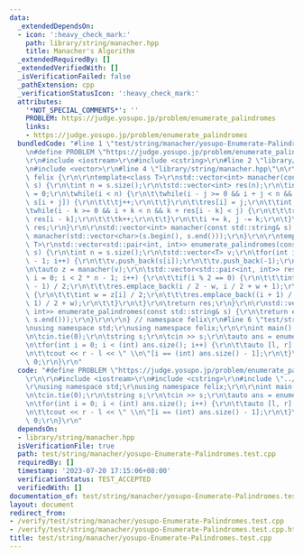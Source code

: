 ```yaml
---
data:
  _extendedDependsOn:
  - icon: ':heavy_check_mark:'
    path: library/string/manacher.hpp
    title: Manacher's Algorithm
  _extendedRequiredBy: []
  _extendedVerifiedWith: []
  _isVerificationFailed: false
  _pathExtension: cpp
  _verificationStatusIcon: ':heavy_check_mark:'
  attributes:
    '*NOT_SPECIAL_COMMENTS*': ''
    PROBLEM: https://judge.yosupo.jp/problem/enumerate_palindromes
    links:
    - https://judge.yosupo.jp/problem/enumerate_palindromes
  bundledCode: "#line 1 \"test/string/manacher/yosupo-Enumerate-Palindromes.test.cpp\"\
    \n#define PROBLEM \"https://judge.yosupo.jp/problem/enumerate_palindromes\"\r\n\
    \r\n#include <iostream>\r\n#include <cstring>\r\n#line 2 \"library/string/manacher.hpp\"\
    \n#include <vector>\r\n#line 4 \"library/string/manacher.hpp\"\n\r\nnamespace\
    \ felix {\r\n\r\ntemplate<class T>\r\nstd::vector<int> manacher(const std::vector<T>&\
    \ s) {\r\n\tint n = s.size();\r\n\tstd::vector<int> res(n);\r\n\tint i = 0, j\
    \ = 0;\r\n\twhile(i < n) {\r\n\t\twhile(i - j >= 0 && i + j < n && s[i - j] ==\
    \ s[i + j]) {\r\n\t\t\tj++;\r\n\t\t}\r\n\t\tres[i] = j;\r\n\t\tint k = 1;\r\n\t\
    \twhile(i - k >= 0 && i + k < n && k + res[i - k] < j) {\r\n\t\t\tres[i + k] =\
    \ res[i - k];\r\n\t\t\tk++;\r\n\t\t}\r\n\t\ti += k, j -= k;\r\n\t}\r\n\treturn\
    \ res;\r\n}\r\n\r\nstd::vector<int> manacher(const std::string& s) {\r\n\treturn\
    \ manacher(std::vector<char>(s.begin(), s.end()));\r\n}\r\n\r\ntemplate<class\
    \ T>\r\nstd::vector<std::pair<int, int>> enumerate_palindromes(const std::vector<T>&\
    \ s) {\r\n\tint n = s.size();\r\n\tstd::vector<T> v;\r\n\tfor(int i = 0; i < n\
    \ - 1; i++) {\r\n\t\tv.push_back(s[i]);\r\n\t\tv.push_back(-1);\r\n\t}\r\n\tv.push_back(s.back());\r\
    \n\tauto z = manacher(v);\r\n\tstd::vector<std::pair<int, int>> res;\r\n\tfor(int\
    \ i = 0; i < 2 * n - 1; i++) {\r\n\t\tif(i % 2 == 0) {\r\n\t\t\tint w = (z[i]\
    \ - 1) / 2;\r\n\t\t\tres.emplace_back(i / 2 - w, i / 2 + w + 1);\r\n\t\t} else\
    \ {\r\n\t\t\tint w = z[i] / 2;\r\n\t\t\tres.emplace_back((i + 1) / 2 - w, (i +\
    \ 1) / 2 + w);\r\n\t\t}\r\n\t}\r\n\treturn res;\r\n}\r\n\r\nstd::vector<std::pair<int,\
    \ int>> enumerate_palindromes(const std::string& s) {\r\n\treturn enumerate_palindromes(std::vector<char>(s.begin(),\
    \ s.end()));\r\n}\r\n\r\n} // namespace felix\r\n#line 6 \"test/string/manacher/yosupo-Enumerate-Palindromes.test.cpp\"\
    \nusing namespace std;\r\nusing namespace felix;\r\n\r\nint main() {\r\n\tios::sync_with_stdio(false);\r\
    \n\tcin.tie(0);\r\n\tstring s;\r\n\tcin >> s;\r\n\tauto ans = enumerate_palindromes(s);\r\
    \n\tfor(int i = 0; i < (int) ans.size(); i++) {\r\n\t\tauto [l, r] = ans[i];\r\
    \n\t\tcout << r - l << \" \\n\"[i == (int) ans.size() - 1];\r\n\t}\r\n\treturn\
    \ 0;\r\n}\r\n"
  code: "#define PROBLEM \"https://judge.yosupo.jp/problem/enumerate_palindromes\"\
    \r\n\r\n#include <iostream>\r\n#include <cstring>\r\n#include \"../../../library/string/manacher.hpp\"\
    \r\nusing namespace std;\r\nusing namespace felix;\r\n\r\nint main() {\r\n\tios::sync_with_stdio(false);\r\
    \n\tcin.tie(0);\r\n\tstring s;\r\n\tcin >> s;\r\n\tauto ans = enumerate_palindromes(s);\r\
    \n\tfor(int i = 0; i < (int) ans.size(); i++) {\r\n\t\tauto [l, r] = ans[i];\r\
    \n\t\tcout << r - l << \" \\n\"[i == (int) ans.size() - 1];\r\n\t}\r\n\treturn\
    \ 0;\r\n}\r\n"
  dependsOn:
  - library/string/manacher.hpp
  isVerificationFile: true
  path: test/string/manacher/yosupo-Enumerate-Palindromes.test.cpp
  requiredBy: []
  timestamp: '2023-07-20 17:15:06+08:00'
  verificationStatus: TEST_ACCEPTED
  verifiedWith: []
documentation_of: test/string/manacher/yosupo-Enumerate-Palindromes.test.cpp
layout: document
redirect_from:
- /verify/test/string/manacher/yosupo-Enumerate-Palindromes.test.cpp
- /verify/test/string/manacher/yosupo-Enumerate-Palindromes.test.cpp.html
title: test/string/manacher/yosupo-Enumerate-Palindromes.test.cpp
---
```

